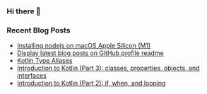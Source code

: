 ### Hi there 👋

<!--
**TiepMH/TiepMH** is a ✨ _special_ ✨ repository because its `README.md` (this file) appears on your GitHub profile.

Here are some ideas to get you started:

- 🔭 I’m currently working on ...
- 🌱 I’m currently learning ...
- 👯 I’m looking to collaborate on ...
- 🤔 I’m looking for help with ...
- 💬 Ask me about ...
- 📫 How to reach me: ...
- 😄 Pronouns: ...
- ⚡ Fun fact: ...
-->
### Recent Blog Posts

  * [Installing nodejs on macOS Apple Silicon (M1)](https://michael.codes/posts/nodejs_apple_silicon/)
  * [Display latest blog posts on GitHub profile readme](https://michael.codes/posts/github-profile-readme/)
  * [Kotlin Type Aliases](https://michael.codes/posts/kotlin-typealias/)
  * [Introduction to Kotlin (Part 3): classes, properties, objects, and interfaces](https://michael.codes/posts/kotlin-part3-classes/)
  * [Introduction to Kotlin (Part 2): if, when, and looping](https://michael.codes/posts/kotlin-part2-conditionals-loops/)
